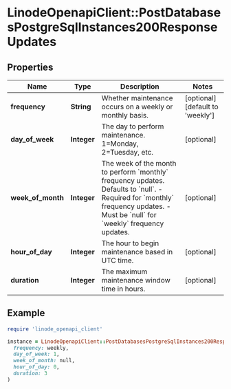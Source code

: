 # LinodeOpenapiClient::PostDatabasesPostgreSqlInstances200ResponseUpdates

## Properties

| Name | Type | Description | Notes |
| ---- | ---- | ----------- | ----- |
| **frequency** | **String** | Whether maintenance occurs on a weekly or monthly basis. | [optional][default to &#39;weekly&#39;] |
| **day_of_week** | **Integer** | The day to perform maintenance. 1&#x3D;Monday, 2&#x3D;Tuesday, etc. | [optional] |
| **week_of_month** | **Integer** | The week of the month to perform &#x60;monthly&#x60; frequency updates. Defaults to &#x60;null&#x60;.  - Required for &#x60;monthly&#x60; frequency updates.  - Must be &#x60;null&#x60; for &#x60;weekly&#x60; frequency updates. | [optional] |
| **hour_of_day** | **Integer** | The hour to begin maintenance based in UTC time. | [optional] |
| **duration** | **Integer** | The maximum maintenance window time in hours. | [optional] |

## Example

```ruby
require 'linode_openapi_client'

instance = LinodeOpenapiClient::PostDatabasesPostgreSqlInstances200ResponseUpdates.new(
  frequency: weekly,
  day_of_week: 1,
  week_of_month: null,
  hour_of_day: 0,
  duration: 3
)
```

